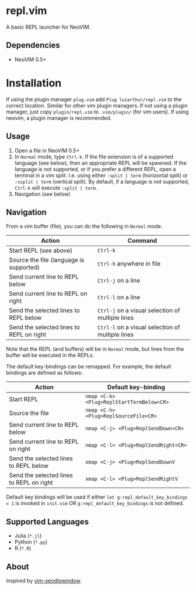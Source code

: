 # repl.vim
A basic REPL launcher for NeoVIM.

## Dependencies
- NeoVIM 0.5+

# Installation
If using the plugin manager `plug.vim` add `Plug luiarthur/repl.vim` to the
correct location. Similar for other vim plugin managers. If not using a plugin
manager, just copy `plugin/repl.vim` to `.vim/plugin/` (for vim users). If
using neovim, a plugin manager is recommended.

## Usage
1. Open a file in NeoVIM 0.5+
2. In `Normal` mode, type `Ctrl-k`. If the file extension is of a supported
   language (see below), then an appropriate REPL will be spawned. If the 
   language is not supported, or if you prefer a different REPL, open 
   a terminal in a vim split. I.e. using either `:split | term` (horizontal
   split) or `:vsplit | term` (vertical split). By default, if a language is not
   supported, `Ctrl-k` will execute `:split | term`.
3. Navigation (see below)

## Navigation

From a vim buffer (file), you can do the following in `Normal` mode.

Action                                   | Command
---------------------------------------- |------------------------------------------------ 
Start REPL (see above)                   |`Ctrl-k`
Source the file (language is supported)  |`Ctrl-h` anywhere in file
Send current line to REPL below          |`Ctrl-j` on a line
Send current line to REPL on right       |`Ctrl-l` on a line
Send the selected lines to REPL below    |`Ctrl-j` on a visual selection of multiple lines 
Send the selected lines to REPL on right |`Ctrl-l` on a visual selection of multiple lines 

Note that the REPL (and buffers) will be in `Normal` mode, but lines from the
buffer will be executed in the REPLs.

The default key-bindings can be remapped. For example, the default bindings are
defined as follows:

Action                                   | Default key-binding
---------------------------------------- |------------------------------------------------ 
Start REPL                               | `nmap <C-k> <Plug>ReplStartTermBelow<CR>`
Source the file                          | `nmap <C-h> <Plug>ReplSourceFile<CR>`
Send current line to REPL below          | `nmap <C-j> <Plug>ReplSendDown<CR>`
Send current line to REPL on right       | `nmap <C-l> <Plug>ReplSendRight<CR>`
Send the selected lines to REPL below    | `xmap <C-j> <Plug>ReplSendDownV`
Send the selected lines to REPL on right | `xmap <C-l> <Plug>ReplSendRightV`

Default key bindings will be used if either `let g:repl_default_key_bindings = 1` is invoked
in `init.vim` OR `g:repl_default_key_bindings` is not defined.

## Supported Languages
- Julia (`*.jl`)
- Python (`*.py`)
- R (`*.R`)

## About
Inspired by [vim-sendtowindow][1].

[1]: https://github.com/karoliskoncevicius/vim-sendtowindow.
